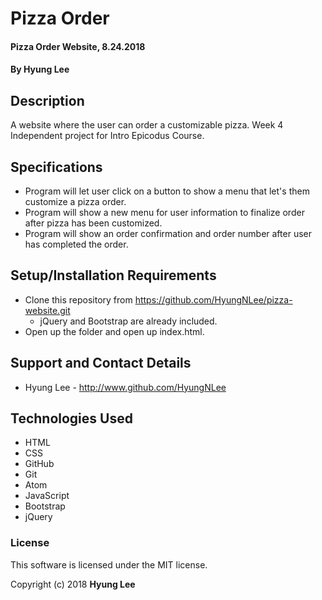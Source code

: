 # Pizza Order

#### Pizza Order Website, 8.24.2018

#### By Hyung Lee

## Description

A website where the user can order a customizable pizza. Week 4 Independent project for Intro Epicodus Course.

## Specifications

* Program will let user click on a button to show a menu that let's them customize a pizza order.
* Program will show a new menu for user information to finalize order after pizza has been customized.
* Program will show an order confirmation and order number after user has completed the order.

## Setup/Installation Requirements

* Clone this repository from https://github.com/HyungNLee/pizza-website.git
  - jQuery and Bootstrap are already included.
* Open up the folder and open up index.html.

## Support and Contact Details

* Hyung Lee - http://www.github.com/HyungNLee

## Technologies Used

  - HTML
  - CSS
  - GitHub
  - Git
  - Atom
  - JavaScript
  - Bootstrap
  - jQuery

### License

This software is licensed under the MIT license.

Copyright (c) 2018 **Hyung Lee**
